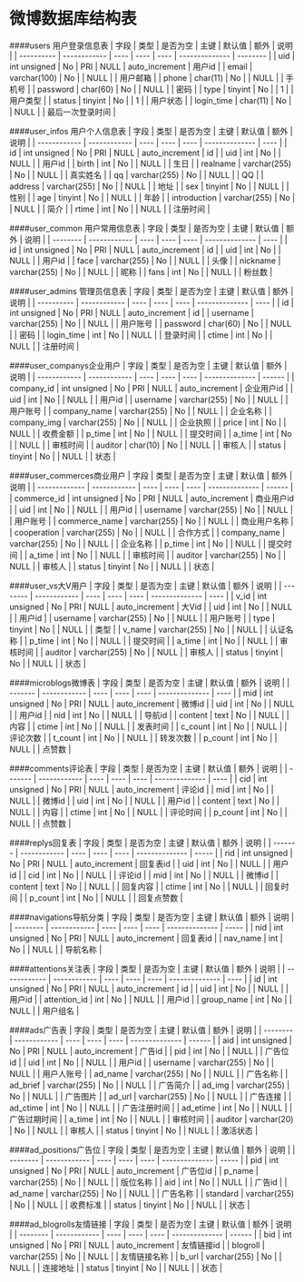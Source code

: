 # 微博数据库结构表
####users 用户登录信息表
| 字段         | 类型           | 是否为空 | 主键   | 默认值  | 额外             | 说明       |
| ---------- | ------------ | ---- | ---- | ---- | -------------- | -------- |
| uid        | int unsigned | No   | PRI  | NULL | auto_increment | 用户id     |
| email      | varchar(100) | No   |      | NULL |                | 用户邮箱     |
| phone      | char(11)     | No   |      | NULL |                | 手机号      |
| password   | char(60)     | No   |      | NULL |                | 密码       |
| type       | tinyint      | No   |      | 1    |                | 用户类型     |
| status     | tinyint      | No   |      | 1    |                | 用户状态     |
| login_time | char(11)     | No   |      | NULL |                | 最后一次登录时间 |


####user_infos 用户个人信息表
| 字段           | 类型           | 是否为空 | 主键   | 默认值  | 额外             | 说明   |
| ------------ | ------------ | ---- | ---- | ---- | -------------- | ---- |
| id           | int unsigned | No   | PRI  | NULL | auto_increment | id   |
| uid          | int          | No   |      | NULL |                | 用户id |
| birth        | int          | No   |      | NULL |                | 生日   |
| realname     | varchar(255) | No   |      | NULL |                | 真实姓名 |
| qq           | varchar(255) | No   |      | NULL |                | QQ   |
| address      | varchar(255) | No   |      | NULL |                | 地址   |
| sex          | tinyint      | No   |      | NULL |                | 性别   |
| age          | tinyint      | No   |      | NULL |                | 年龄   |
| introduction | varchar(255) | No   |      | NULL |                | 简介   |
| rtime        | int          | No   |      | NULL |                | 注册时间 |


####user_common 用户常用信息表
| 字段       | 类型           | 是否为空 | 主键   | 默认值  | 额外             | 说明   |
| -------- | ------------ | ---- | ---- | ---- | -------------- | ---- |
| id       | int unsigned | No   | PRI  | NULL | auto_increment | id   |
| uid      | int          | No   |      | NULL |                | 用户id |
| face     | varchar(255) | No   |      | NULL |                | 头像   |
| nickname | varchar(255) | No   |      | NULL |                | 昵称   |
| fans     | int          | No   |      | NULL |                | 粉丝数  |


####user_admins 管理员信息表
| 字段         | 类型           | 是否为空 | 主键   | 默认值  | 额外             | 说明   |
| ---------- | ------------ | ---- | ---- | ---- | -------------- | ---- |
| id         | int unsigned | No   | PRI  | NULL | auto_increment | id   |
| username   | varchar(255) | No   |      | NULL |                | 用户账号 |
| password   | char(60)     | No   |      | NULL |                | 密码   |
| login_time | int          | No   |      | NULL |                | 登录时间 |
| ctime      | int          | No   |      | NULL |                | 注册时间 |


####user_companys企业用户
| 字段           | 类型           | 是否为空 | 主键   | 默认值  | 额外             | 说明     |
| ------------ | ------------ | ---- | ---- | ---- | -------------- | ------ |
| company_id   | int unsigned | No   | PRI  | NULL | auto_increment | 企业用户id |
| uid          | int          | No   |      | NULL |                | 用户id   |
| username     | varchar(255) | No   |      | NULL |                | 用户账号   |
| company_name | varchar(255) | No   |      | NULL |                | 企业名称   |
| company_img  | varchar(255) | No   |      | NULL |                | 企业执照   |
| price        | int          | No   |      | NULL |                | 收费金额   |
| p_time       | int          | No   |      | NULL |                | 提交时间   |
| a_time       | int          | No   |      | NULL |                | 审核时间   |
| auditor      | char(10)     | No   |      | NULL |                | 审核人    |
| status       | tinyint      | No   |      | NULL |                | 状态     |


####user_commerces商业用户
| 字段            | 类型           | 是否为空 | 主键   | 默认值  | 额外             | 说明     |
| ------------- | ------------ | ---- | ---- | ---- | -------------- | ------ |
| commerce_id   | int unsigned | No   | PRI  | NULL | auto_increment | 商业用户id |
| uid           | int          | No   |      | NULL |                | 用户id   |
| username      | varchar(255) | No   |      | NULL |                | 用户账号   |
| commerce_name | varchar(255) | No   |      | NULL |                | 商业用户名称 |
| cooperation   | varchar(255) | No   |      | NULL |                | 合作方式   |
| company_name  | varchar(255) | No   |      | NULL |                | 企业名称   |
| p_time        | int          | No   |      | NULL |                | 提交时间   |
| a_time        | int          | No   |      | NULL |                | 审核时间   |
| auditor       | varchar(255) | No   |      | NULL |                | 审核人    |
| status        | tinyint      | No   |      | NULL |                | 状态     |



####user_vs大V用户
| 字段       | 类型           | 是否为空 | 主键   | 默认值  | 额外             | 说明   |
| -------- | ------------ | ---- | ---- | ---- | -------------- | ---- |
| v_id     | int unsigned | No   | PRI  | NULL | auto_increment | 大Vid |
| uid      | int          | No   |      | NULL |                | 用户id |
| username | varchar(255) | No   |      | NULL |                | 用户账号 |
| type     | tinyint      | No   |      | NULL |                | 类型   |
| v_name   | varchar(255) | No   |      | NULL |                | 认证名称 |
| p_time   | int          | No   |      | NULL |                | 提交时间 |
| a_time   | int          | No   |      | NULL |                | 审核时间 |
| auditor  | varchar(255) | No   |      | NULL |                | 审核人  |
| status   | tinyint      | No   |      | NULL |                | 状态   |


####microblogs微博表
| 字段      | 类型           | 是否为空 | 主键   | 默认值  | 额外             | 说明   |
| ------- | ------------ | ---- | ---- | ---- | -------------- | ---- |
| mid     | int unsigned | No   | PRI  | NULL | auto_increment | 微博id |
| uid     | int          | No   |      | NULL |                | 用户id |
| nid     | int          | No   |      | NULL |                | 导航id |
| content | text         | No   |      | NULL |                | 内容   |
| ctime   | int          | No   |      | NULL |                | 发表时间 |
| c_count | int          | No   |      | NULL |                | 评论次数 |
| t_count | int          | No   |      | NULL |                | 转发次数 |
| p_count | int          | No   |      | NULL |                | 点赞数  |


####comments评论表
| 字段      | 类型           | 是否为空 | 主键   | 默认值  | 额外             | 说明   |
| ------- | ------------ | ---- | ---- | ---- | -------------- | ---- |
| cid     | int unsigned | No   | PRI  | NULL | auto_increment | 评论id |
| mid     | int          | No   |      | NULL |                | 微博id |
| uid     | int          | No   |      | NULL |                | 用户id |
| content | text         | No   |      | NULL |                | 内容   |
| ctime   | int          | No   |      | NULL |                | 评论时间 |
| p_count | int          | No   |      | NULL |                | 点赞数  |


####replys回复表
| 字段      | 类型           | 是否为空 | 主键   | 默认值  | 额外             | 说明    |
| ------- | ------------ | ---- | ---- | ---- | -------------- | ----- |
| rid     | int unsigned | No   | PRI  | NULL | auto_increment | 回复表id |
| uid     | int          | No   |      | NULL |                | 用户id  |
| cid     | int          | No   |      | NULL |                | 评论id  |
| mid     | int          | No   |      | NULL |                | 微博id  |
| content | text         | No   |      | NULL |                | 回复内容  |
| ctime   | int          | No   |      | NULL |                | 回复时间  |
| p_count | int          | No   |      | NULL |                | 回复点赞数 |


####navigations导航分类
| 字段       | 类型           | 是否为空 | 主键   | 默认值  | 额外             | 说明    |
| -------- | ------------ | ---- | ---- | ---- | -------------- | ----- |
| nid      | int unsigned | No   | PRI  | NULL | auto_increment | 回复表id |
| nav_name | int          | No   |      | NULL |                | 导航名称  |


####attentions关注表
| 字段           | 类型           | 是否为空 | 主键   | 默认值  | 额外             | 说明   |
| ------------ | ------------ | ---- | ---- | ---- | -------------- | ---- |
| id           | int unsigned | No   | PRI  | NULL | auto_increment | id   |
| uid          | int          | No   |      | NULL |                | 用户id |
| attention_id | int          | No   |      | NULL |                | 用户id |
| group_name   | int          | No   |      | NULL |                | 用户组名 |


####ads广告表
| 字段       | 类型           | 是否为空 | 主键   | 默认值  | 额外             | 说明     |
| -------- | ------------ | ---- | ---- | ---- | -------------- | ------ |
| aid      | int unsigned | No   | PRI  | NULL | auto_increment | 广告id   |
| pid      | int          | No   |      | NULL |                | 广告位id  |
| uid      | int          | No   |      | NULL |                | 用户id   |
| username | varchar(255) | No   |      | NULL |                | 用户人账号  |
| ad_name  | varchar(255) | No   |      | NULL |                | 广告名称   |
| ad_brief | varchar(255) | No   |      | NULL |                | 广告简介   |
| ad_img   | varchar(255) | No   |      | NULL |                | 广告图片   |
| ad_url   | varchar(255) | No   |      | NULL |                | 广告连接   |
| ad_ctime | int          | No   |      | NULL |                | 广告注册时间 |
| ad_etime | int          | No   |      | NULL |                | 广告过期时间 |
| a_time   | int          | No   |      | NULL |                | 审核时间   |
| auditor  | varchar(20)  | No   |      | NULL |                | 审核人    |
| status   | tinyint      | No   |      | NULL |                | 激活状态   |


####ad_positions广告位
| 字段       | 类型           | 是否为空 | 主键   | 默认值  | 额外             | 说明    |
| -------- | ------------ | ---- | ---- | ---- | -------------- | ----- |
| pid      | int unsigned | No   | PRI  | NULL | auto_increment | 广告位id |
| p_name   | varchar(255) | No   |      | NULL |                | 版位名称  |
| aid      | int          | No   |      | NULL |                | 广告id  |
| ad_name  | varchar(255) | No   |      | NULL |                | 广告名称  |
| standard | varchar(255) | No   |      | NULL |                | 收费标准  |
| status   | tinyint      | No   |      | NULL |                | 状态    |


####ad_blogrolls友情链接
| 字段       | 类型           | 是否为空 | 主键   | 默认值  | 额外             | 说明     |
| -------- | ------------ | ---- | ---- | ---- | -------------- | ------ |
| bid      | int unsigned | No   | PRI  | NULL | auto_increment | 友情链接id |
| blogroll | varchar(255) | No   |      | NULL |                | 友情链接名称 |
| b_url    | varchar(255) | No   |      | NULL |                | 连接地址   |
| status   | tinyint      | No   |      | NULL |                | 状态     |
